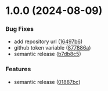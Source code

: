 # 1.0.0 (2024-08-09)


### Bug Fixes

* add repository url ([16497b6](https://github.com/rmdhnsyahrul/semantic-release-example/commit/16497b6ccede3d03af433507fc86cbff80b04d40))
* github token variable ([877886a](https://github.com/rmdhnsyahrul/semantic-release-example/commit/877886aee862ad4cf81e11e88f6224c44a7d6a9e))
* semantic release ([b7db8c5](https://github.com/rmdhnsyahrul/semantic-release-example/commit/b7db8c57134d3afed3f8a1ceae3133d772416b98))


### Features

* semantic release ([01887bc](https://github.com/rmdhnsyahrul/semantic-release-example/commit/01887bc34796dc16d8440bc8c2116feef84303c3))

